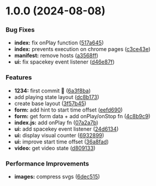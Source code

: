 # 1.0.0 (2024-08-08)


### Bug Fixes

* **index:** fix onPlay function ([517a645](https://github.com/imtheu/1234/commit/517a6452f4411e1b2ff6231b280ea43378617b97))
* **index:** prevents execution on chrome pages ([c3ce43e](https://github.com/imtheu/1234/commit/c3ce43eeac4bd38f3cb59e1388e8046aea2e0420))
* **manifest:** remove hosts ([a3568ff](https://github.com/imtheu/1234/commit/a3568ff5a1837f50b3d7032819978bdefc6844a9))
* **ui:** fix spacekey event listener ([d46e87f](https://github.com/imtheu/1234/commit/d46e87f623e108f50f21e4def920a70408398abb))


### Features

* **1234:** first commit 🎉 ([6a3f8ba](https://github.com/imtheu/1234/commit/6a3f8baedbab117c9f10c497678bd8c93d61dc0e))
* add playing state layout ([dc8b173](https://github.com/imtheu/1234/commit/dc8b1733786f1c98f0fc3499f874fb74d64134bf))
* create base layout ([3f57b45](https://github.com/imtheu/1234/commit/3f57b45e51c058455a8cc11115ba65e0e2c83f34))
* **form:** add hint to start time offset ([eefd690](https://github.com/imtheu/1234/commit/eefd6907f0dd6c4898ca9efde1f00ad4d689103c))
* **form:** get form data + add onPlay/onStop fn ([4c8b9c9](https://github.com/imtheu/1234/commit/4c8b9c9d058692499b49c054eff0331abf552289))
* **index.js:** add onPlay fn ([07a2a7b](https://github.com/imtheu/1234/commit/07a2a7bab7d6bf32b1df47d5c101656d4f9dc78d))
* **ui:** add spacekey event listener ([24d6134](https://github.com/imtheu/1234/commit/24d61348dc5565953b54267ba87268447e96b509))
* **ui:** display visual counter ([6932899](https://github.com/imtheu/1234/commit/69328995fc8808054f07ccb5803c78cd67a2be07))
* **ui:** improve start time offset ([36a8fad](https://github.com/imtheu/1234/commit/36a8fad125569e23e3a42f5e968eebaf6a04cde3))
* **video:** get video state ([d809133](https://github.com/imtheu/1234/commit/d80913387f471b8b70a2f9a3aabd9e378acac1be))


### Performance Improvements

* **images:** compress svgs ([6dec515](https://github.com/imtheu/1234/commit/6dec515151bbe505b8f76f4e34a9f730112c2314))
